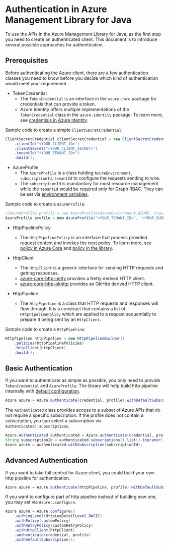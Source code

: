 # Authentication in Azure Management Library for Java

To use the APIs in the Azure Management Library for Java, as the first step you need to create an authenticated client. This document is to introduce several possible approaches for authentication.

## Prerequisites

Before authenticating the Azure client, there are a few authentication classes you need to know before you decide which kind of authentication would meet your requirement.

* TokenCredential
  * The `TokenCredential` is an interface in the `azure-core` package for credentials that can provide a token. 
  * Azure Identity offers multiple implementations of the `TokenCredential` class in the `azure-identity` package. To learn more, see [credentials in Azure Identity](https://github.com/Azure/azure-sdk-for-java/tree/master/sdk/identity/azure-identity#credentials).

Sample code to create a simple `ClientSecretCredential`:

```java
ClientSecretCredential clientSecretCredential = new ClientSecretCredentialBuilder()
    .clientId("<YOUR_CLIENT_ID>")
    .clientSecret("<YOUR_CLIENT_SECRET>")
    .tenantId("<YOUR_TENANT_ID>")
    .build();
```

* AzureProfile
  * The `AzureProfile` is a class holding `AzureEnvironment`, `subscriptionId`, `tenantId` to configure the requests sending to wire. 
  * The `subscriptionId` is mandantory for most resource management while the `tenantId` would be required only for Graph RBAC. They can be set via [environment variables](https://github.com/Azure/azure-sdk-for-java/tree/master/sdk/identity/azure-identity#environment-variables).

Sample code to create a `AzureProfile`:

```java
//AzureProfile profile = new AzureProfile(AzureEnvironment.AZURE, true);
AzureProfile profile = new AzureProfile("<YOUR_TENANT_ID>", "<YOUR_SUBSCRIPTION_ID>", AzureEnvironment.AZURE);
```

* HttpPipelinePolicy
  * The `HttpPipelinePolicy` is an interface that process provided request context and invokes the next policy. To learn more, see [policy in Azure Core](https://github.com/Azure/azure-sdk-for-java/tree/master/sdk/core/azure-core/src/main/java/com/azure/core/http/policy) and [policy in the library](https://github.com/Azure/azure-sdk-for-java/tree/master/sdk/resources/mgmt/src/main/java/com/azure/management/resources/fluentcore/policy).


* HttpClient
  * The `HttpClient` is a generic interface for sending HTTP requests and getting responses. 
  * [azure-core-http-netty](https://github.com/Azure/azure-sdk-for-java/tree/master/sdk/core/azure-core-http-netty) provides a Netty derived HTTP client.
  * [azure-core-http-okhttp](https://github.com/Azure/azure-sdk-for-java/tree/master/sdk/core/azure-core-http-okhttp) provides an OkHttp derived HTTP client.


* HttpPipeline
  * The `HttpPipeline` is a class that HTTP requests and responses will flow through. It is a construct that contains a list of `HttpPipelinePolicy` which are applied to a request sequentially to prepare it being sent by an `HttpClient`.

Sample code to create a `HttpPipeline`:

```java
HttpPipeline httpPipeline = new HttpPipelineBuilder()
    .policies(httpPipelinePolicies)
	.httpClient(httpClient)
	.build();
```

## Basic Authentication

If you want to authenticate as simple as possible, you only need to provide `TokenCredential` and `AzureProfile`. The library will help build http pipeline internally with [default configuration](https://github.com/Azure/azure-sdk-for-java/blob/master/sdk/resources/mgmt/src/main/java/com/azure/management/resources/fluentcore/utils/HttpPipelineProvider.java#L43).

```java
Azure azure = Azure.authenticate(credential, profile).withDefaultSubscription();
```

The `Authenticated` class provides access to a subset of Azure APIs that do not require a specific subscription. If the profile does not contain a subscription, you can select a subscription via `Authenticated::subscriptions`.

```java
Azure.Authenticated authenticated = Azure.authenticate(credential, profile);
String subscriptionId = authenticated.subscriptions().list().iterator().next().subscriptionId();
Azure azure = authenticated.withSubscription(subscriptionId);
```

## Advanced Authentication

If you want to take full control for Azure client, you could build your own http pipeline for authentication.

```java
Azure azure = Azure.authenticate(httpPipeline, profile).withDefaultSubscription();
```

If you want to configure part of http pipeline instead of building new one, you may set via `Azure::configure`.

```java
Azure azure = Azure.configure()
    .withLogLevel(HttpLogDetailLevel.BASIC)
    .withPolicy(customPolicy)
    .withRetryPolicy(customRetryPolicy)
    .withHttpClient(httpClient)
    .authenticate(credential, profile)
    .withDefaultSubscription();
```


